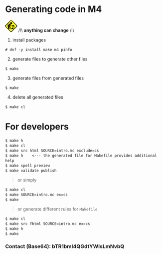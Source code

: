 # Generating code in M4
[![unfinished](img/unfinished.gif "The project is under development, anything can change!")](#generating-code-in-m4)
/!\ **anything can change** /!\
1. install packages
```
# dnf -y install make m4 pinfo
```
2. generate files to generate other files
```
$ make
```
3. generate files from generated files
```
$ make
```
4. delete all generated files
```
$ make cl
```
# For developers
```
$ make h
$ make cl
$ make src html SOURCE=intro.mc exclude=cs
$ make h	<--- the generated file for Makefile provides additional help
$ make spell preview
$ make validate publish
```
> or simply
```
$ make cl
$ make SOURCE=intro.mc ex=cs
$ make
```
> or generate different rules for `Makefile`
```
$ make cl
$ make src fhtml SOURCE=intro.mc ex=cs
$ make h
$ make
```
### Contact (Base64): bTR1bml4QGdtYWlsLmNvbQ
